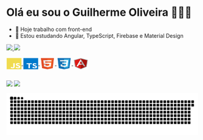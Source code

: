 <h1>Olá eu sou o Guilherme Oliveira 👨🏽‍💻</h1>

- 🔭 Hoje trabalho com front-end
- 🌱 Estou estudando Angular, TypeScript, Firebase e Material Design

 <div class="row">
  <a href="https://github.com/gholiveira29">
  <img height="170em" src="https://github-readme-stats.vercel.app/api?username=gholiveira29&show_icons=true&theme=dracula&include_all_commits=true&count_private=true"/>
  <img height="170em" src="https://github-readme-stats.vercel.app/api/top-langs/?username=gholiveira29&layout=compact&langs_count=7&theme=dracula"/>
</div>
  
  <div style="display: inline_block"><br>
  <img align="center" alt="Gui-Js" height="30" width="40" src="https://raw.githubusercontent.com/devicons/devicon/master/icons/javascript/javascript-plain.svg">
  <img align="center" alt="Gui-Ts" height="30" width="40" src="https://raw.githubusercontent.com/devicons/devicon/master/icons/typescript/typescript-plain.svg">
  <img align="center" alt="Gui-HTML" height="30" width="40" src="https://raw.githubusercontent.com/devicons/devicon/master/icons/html5/html5-original.svg">
  <img align="center" alt="Gui-CSS" height="30" width="40" src="https://raw.githubusercontent.com/devicons/devicon/master/icons/css3/css3-original.svg">
  <img align="center" alt="Gui-angular" height="30" width="40" src="https://github.com/devicons/devicon/blob/master/icons/angularjs/angularjs-original.svg">
</div>
  
  ##
  
  <div> 

  <a href ="https://mail.google.com/mail/u/0/?tab=rm&ogbl#inbox"><img src="https://img.shields.io/badge/-Gmail-%23333?style=for-the-badge&logo=gmail&logoColor=white" target="_blank"></a>
  <a href="https://www.linkedin.com/in/guilherme-oliveira-a530271a7" target="_blank"><img src="https://img.shields.io/badge/-LinkedIn-%230077B5?style=for-the-badge&logo=linkedin&logoColor=white" target="_blank"></a>
    
![Snake animation](https://github.com/gholiveira29/gholiveira29/blob/output/github-contribution-grid-snake.svg)
</div>

    
